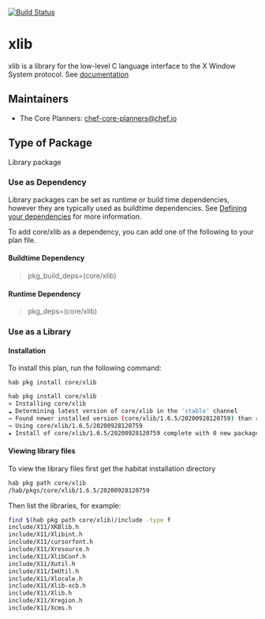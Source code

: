 [![Build Status](https://dev.azure.com/chefcorp-partnerengineering/Chef%20Base%20Plans/_apis/build/status/chef-base-plans.xlib?branchName=master)](https://dev.azure.com/chefcorp-partnerengineering/Chef%20Base%20Plans/_build/latest?definitionId=291&branchName=master)

# xlib

xlib is a library for the low-level C language interface to the X Window System protocol.  See [documentation](https://tronche.com/gui/x/xlib/introduction/)

## Maintainers

* The Core Planners: <chef-core-planners@chef.io>

## Type of Package

Library package

### Use as Dependency

Library packages can be set as runtime or build time dependencies, however they are typically used as buildtime dependencies. See [Defining your dependencies](https://www.habitat.sh/docs/developing-packages/developing-packages/#sts=Define%20Your%20Dependencies) for more information.

To add core/xlib as a dependency, you can add one of the following to your plan file.

#### Buildtime Dependency

> pkg_build_deps=(core/xlib)

#### Runtime Dependency

> pkg_deps=(core/xlib)

### Use as a Library

#### Installation

To install this plan, run the following command:

``hab pkg install core/xlib``

```bash
hab pkg install core/xlib
» Installing core/xlib
☁ Determining latest version of core/xlib in the 'stable' channel
→ Found newer installed version (core/xlib/1.6.5/20200928120759) than remote version (core/xlib/1.6.5/20200404200238)
→ Using core/xlib/1.6.5/20200928120759
★ Install of core/xlib/1.6.5/20200928120759 complete with 0 new packages installed.
```

#### Viewing library files

To view the library files first get the habitat installation directory

```bash
hab pkg path core/xlib
/hab/pkgs/core/xlib/1.6.5/20200928120759
```

Then list the libraries, for example:

```bash
find $(hab pkg path core/xlib)/include -type f
include/X11/XKBlib.h
include/X11/Xlibint.h
include/X11/cursorfont.h
include/X11/Xresource.h
include/X11/XlibConf.h
include/X11/Xutil.h
include/X11/ImUtil.h
include/X11/Xlocale.h
include/X11/Xlib-xcb.h
include/X11/Xlib.h
include/X11/Xregion.h
include/X11/Xcms.h
```
